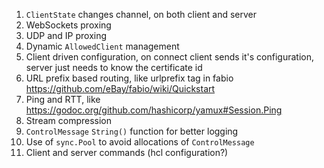 1. `ClientState` changes channel, on both client and server
1. WebSockets proxing
1. UDP and IP proxing
1. Dynamic `AllowedClient` management
1. Client driven configuration, on connect client sends it's configuration, server just needs to know the certificate id
1. URL prefix based routing, like urlprefix tag in fabio https://github.com/eBay/fabio/wiki/Quickstart
1. Ping and RTT, like https://godoc.org/github.com/hashicorp/yamux#Session.Ping
1. Stream compression
1. `ControlMessage` `String()` function for better logging
1. Use of `sync.Pool` to avoid allocations of `ControlMessage`
1. Client and server commands (hcl configuration?)